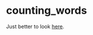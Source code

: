 # counting_words

Just better to look [here](https://github.com/satl-it-e/counting_words_2 "counting_words_2").
